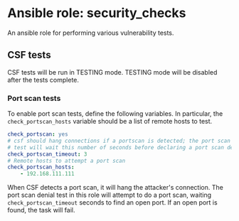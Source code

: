 # Ansible role: security_checks

An ansible role for performing various vulnerability tests.


## CSF tests

CSF tests will be run in TESTING mode. TESTING mode will be disabled after the tests complete.

### Port scan tests

To enable port scan tests, define the following variables. In particular, the `check_portscan_hosts` variable should be a list of remote hosts to test.

```yaml
check_portscan: yes
# csf should hang connections if a portscan is detected; the port scan denial
# test will wait this number of seconds before declaring a port scan denied
check_portscan_timeout: 3
# Remote hosts to attempt a port scan
check_portscan_hosts:
    - 192.168.111.111
```

When CSF detects a port scan, it will hang the attacker's connection. The port scan denial test in this role will attempt to do a port scan, waiting `check_portscan_timeout` seconds to find an open port. If an open port is found, the task will fail.
